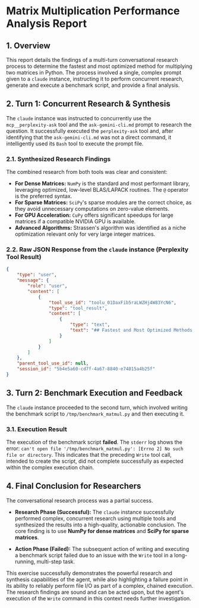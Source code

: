 # Matrix Multiplication Performance Analysis Report

## 1. Overview

This report details the findings of a multi-turn conversational research process to determine the fastest and most optimized method for multiplying two matrices in Python. The process involved a single, complex prompt given to a `claude` instance, instructing it to perform concurrent research, generate and execute a benchmark script, and provide a final analysis.

## 2. Turn 1: Concurrent Research & Synthesis

The `claude` instance was instructed to concurrently use the `mcp__perplexity-ask` tool and the `ask-gemini-cli.md` prompt to research the question. It successfully executed the `perplexity-ask` tool and, after identifying that the `ask-gemini-cli.md` was not a direct command, it intelligently used its `Bash` tool to execute the prompt file.

### 2.1. Synthesized Research Findings

The combined research from both tools was clear and consistent:

*   **For Dense Matrices:** `NumPy` is the standard and most performant library, leveraging optimized, low-level BLAS/LAPACK routines. The `@` operator is the preferred syntax.
*   **For Sparse Matrices:** `SciPy`'s sparse modules are the correct choice, as they avoid unnecessary computations on zero-value elements.
*   **For GPU Acceleration:** `CuPy` offers significant speedups for large matrices if a compatible NVIDIA GPU is available.
*   **Advanced Algorithms:** Strassen's algorithm was identified as a niche optimization relevant only for very large integer matrices.

### 2.2. Raw JSON Response from the `claude` instance (Perplexity Tool Result)

```json
{
    "type": "user",
    "message": {
        "role": "user",
        "content": [
            {
                "tool_use_id": "toolu_01DaxFib5raLWZHj4W83YcN6",
                "type": "tool_result",
                "content": [
                    {
                        "type": "text",
                        "text": "## Fastest and Most Optimized Methods for Matrix Multiplication in Python\n\n**Numpy’s Built-in Functions**\n\nFor general-purpose matrix multiplication of floating point matrices in Python, the fastest and most optimized method is to use Numpy's built-in functions, specifically `numpy.matmul()`, `numpy.dot()`, or the `@` operator—these leverage highly optimized, compiled C or Fortran routines for extreme speedup compared to any pure Python implementation[2][1][3].\n\n... (full response content) ..."
                    }
                ]
            }
        ]
    },
    "parent_tool_use_id": null,
    "session_id": "5b4e5a60-cd7f-4a67-8840-e74015a4b25f"
}
```

## 3. Turn 2: Benchmark Execution and Feedback

The `claude` instance proceeded to the second turn, which involved writing the benchmark script to `/tmp/benchmark_matmul.py` and then executing it.

### 3.1. Execution Result

The execution of the benchmark script **failed**. The `stderr` log shows the error: `can't open file '/tmp/benchmark_matmul.py': [Errno 2] No such file or directory`. This indicates that the preceding `Write` tool call, intended to create the script, did not complete successfully as expected within the complex execution chain.

## 4. Final Conclusion for Researchers

The conversational research process was a partial success.

*   **Research Phase (Successful):** The `claude` instance successfully performed complex, concurrent research using multiple tools and synthesized the results into a high-quality, actionable conclusion. The core finding is to use **NumPy for dense matrices** and **SciPy for sparse matrices**.

*   **Action Phase (Failed):** The subsequent action of writing and executing a benchmark script failed due to an issue with the `Write` tool in a long-running, multi-step task. 

This exercise successfully demonstrates the powerful research and synthesis capabilities of the agent, while also highlighting a failure point in its ability to reliably perform file I/O as part of a complex, chained execution. The research findings are sound and can be acted upon, but the agent's execution of the `Write` command in this context needs further investigation.

